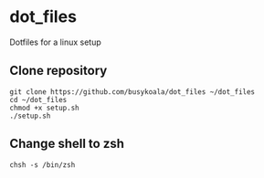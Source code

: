 # dot_files

Dotfiles for a linux setup

## Clone repository

```
git clone https://github.com/busykoala/dot_files ~/dot_files
cd ~/dot_files
chmod +x setup.sh
./setup.sh
```

## Change shell to zsh

```
chsh -s /bin/zsh
```
